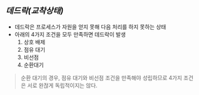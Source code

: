 ## ***데드락(교착상태)***
- 데드락은 프로세스가 자원을 얻지 못해 다음 처리를 하지 못하는 상태
- 아래의 4가지 조건을 모두 만족하면 데드락이 발생
  1. 상호 배제
  2. 점유 대기
  3. 비선점
  4. 순환대기 

> 순환 대기의 경우, 점유 대기와 비선점 조건을 만족해야 성립하므로 4가지 조건은 서로 완젆게 독립적이지는 않다.